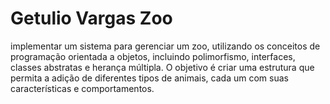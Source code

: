 # Getulio Vargas Zoo
 implementar um sistema para gerenciar um zoo, utilizando os conceitos de programação orientada a objetos, incluindo polimorfismo, interfaces, classes abstratas e herança múltipla. O objetivo é criar uma estrutura que permita a adição de diferentes tipos de animais, cada um com suas características e comportamentos. 
